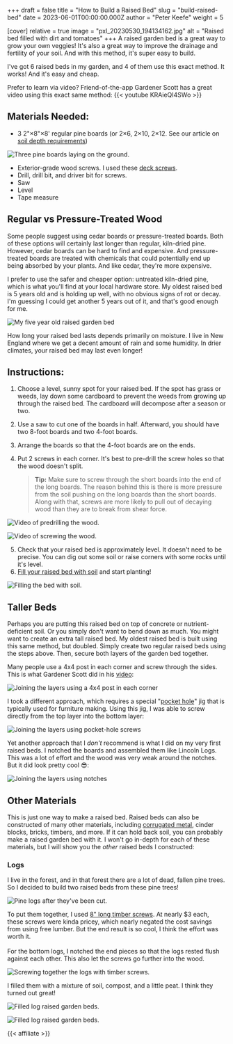 +++
draft = false
title = "How to Build a Raised Bed"
slug = "build-raised-bed"
date = 2023-06-01T00:00:00.000Z
author = "Peter Keefe"
weight = 5

[cover]
relative = true
image = "pxl_20230530_194134162.jpg"
alt = "Raised bed filled with dirt and tomatoes"
+++
A raised garden bed is a great way to grow your own veggies! It's also a great way to improve the drainage and fertility of your soil. And with this method, it's super easy to build.

I've got 6 raised beds in my garden, and 4 of them use this exact method. It works! And it's easy and cheap.

Prefer to learn via video? Friend-of-the-app Gardener Scott has a great video using this exact same method:
{{< youtube KRAieQI4SWo >}}


## Materials Needed:

* 3 2"×8"×8' regular pine boards (or 2×6, 2×10, 2×12. See our article on [soil depth requirements](../soil-depth-requirements/))

![Three pine boards laying on the ground.](vlcsnap-2023-05-31-09h56m10s271.png "Regular, kiln-dried boards are great for building raised beds. Even old boards like the one in the photo.")

* Exterior-grade wood screws. I used these [deck screws](https://www.amazon.com/Deck-Plus-Screws-Exterior-48416/dp/B0100ICU22).
* Drill, drill bit, and driver bit for screws.
* Saw
* Level
* Tape measure

## Regular vs Pressure-Treated Wood

Some people suggest using cedar boards or pressure-treated boards. Both of these options will certainly last longer than regular, kiln-dried pine. However, cedar boards can be hard to find and expensive. And pressure-treated boards are treated with chemicals that could potentially end up being absorbed by your plants. And like cedar, they're more expensive. 

I prefer to use the safer and cheaper option: untreated kiln-dried pine, which is what you'll find at your local hardware store. My oldest raised bed is 5 years old and is holding up well, with no obvious signs of rot or decay. I'm guessing I could get another 5 years out of it, and that's good enough for me. 

![My five year old raised garden bed](PXL_20230531_191549574.jpg "My oldest raised garden bed which is still in pretty good shape. The wood has split a bit, but it's still very sturdy. It's a two-layer version of this design, with a middle cross-brace to keep the taller sides from bowing outwards.")

How long your raised bed lasts depends primarily on moisture. I live in New England where we get a decent amount of rain and some humidity. In drier climates, your raised bed may last even longer!

## Instructions:

1. Choose a level, sunny spot for your raised bed. If the spot has grass or weeds, lay down some cardboard to prevent the weeds from growing up through the raised bed. The cardboard will decompose after a season or two.
2. Use a saw to cut one of the boards in half. Afterward, you should have two 8-foot boards and two 4-foot boards. 
3. Arrange the boards so that the 4-foot boards are on the ends. 
4. Put 2 screws in each corner. It's best to pre-drill the screw holes so that the wood doesn't split.

   > **Tip:** Make sure to screw through the short boards into the end of the long boards. The reason behind this is there is more pressure from the soil pushing on the long boards than the short boards. Along with that, screws are more likely to pull out of decaying wood than they are to break from shear force.

![Video of predrilling the wood.](drill-wood-shorter-no-dither.gif "Predrilling the holes for the screws.")

![Video of screwing the wood.](screw-wood-2.gif "Screwing together the boards.")

5. Check that your raised bed is approximately level. It doesn't need to be precise. You can dig out some soil or raise corners with some rocks until it's level.
6. [Fill your raised bed with soil](../soil-options-for-raised-bed-gardening/) and start planting!

![Filling the bed with soil.](filling-soil.gif "Fill the new bed with soil!")

## Taller Beds

Perhaps you are putting this raised bed on top of concrete or nutrient-deficient soil. Or you simply don't want to bend down as much. You might want to create an extra tall raised bed. My oldest raised bed is built using this same method, but doubled. Simply create two regular raised beds using the steps above. Then, secure both layers of the garden bed together. 

Many people use a 4x4 post in each corner and screw through the sides. This is what Gardener Scott did in his [video](https://youtu.be/KRAieQI4SWo?t=453):

![Joining the layers using a 4x4 post in each corner](4x4post.png "Joining the layers using a 4x4 post in each corner.")

I took a different approach, which requires a special "[pocket hole](https://www.amazon.com/Kreg-KPHJ320-22-Pocket-Hole-KHC-MICRO-Clamp/dp/B0B15KFCDW)" jig that is typically used for furniture making. Using this jig, I was able to screw directly from the top layer into the bottom layer:

![Joining the layers using pocket-hole screws](IMG_20190424_200830.jpg "Joining the layers using pocket-hole screws.")

Yet another approach that I *don't* recommend is what I did on my very first raised beds. I notched the boards and assembled them like Lincoln Logs. This was a lot of effort and the wood was very weak around the notches. But it did look pretty cool 😎:

![Joining the layers using notches](IMG_20150411_112522.jpg "Joining the layers using notches.")


## Other Materials

This is just one way to make a raised bed. Raised beds can also be constructed of many other materials, including [corrugated metal](https://www.amazon.com/VEGEGA-Zinc-Aluminum-Magnesium-Stainless-Planting-Vegetables/dp/B09WGLSLB7), cinder blocks, bricks, timbers, and more. If it can hold back soil, you can probably make a raised garden bed with it. I won't go in-depth for each of these materials, but I will show you the *other* raised beds I constructed:

### Logs

I live in the forest, and in that forest there are a lot of dead, fallen pine trees. So I decided to build two raised beds from these pine trees!

![Pine logs after they've been cut.](pxl_20230506_181318764.jpg "I spent the weekend being a lumberjack. Chainsaws are pretty fun, it turns out 😉.")

To put them together, I used [8" long timber screws](https://www.amazon.com/FastenMaster-TimberLok-Coat-Structural-Screws/dp/B07TNQ3MCY). At nearly $3 each, these screws were kinda pricey, which nearly negated the cost savings from using free lumber. But the end result is so cool, I think the effort was worth it.\
\
For the bottom logs, I notched the end pieces so that the logs rested flush against each other. This also let the screws go further into the wood.

![Screwing together the logs with timber screws.](log-screw.gif "Screwing together the logs with timber screws.")

I filled them with a mixture of soil, compost, and a little peat. I think they turned out great!

![Filled log raised garden beds.](PXL_20230531_183308882.jpg "The completed raised garden beds, made of pine logs 🪵")

![Filled log raised garden beds.](pxl_20230530_194204633.jpg "If you're curious about the arch, stay tuned for a future article!")

{{< affiliate >}}